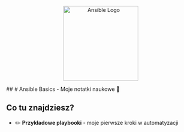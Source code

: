 <p align="center">
  <img src="https://upload.wikimedia.org/wikipedia/commons/thumb/2/24/AnsAnsible_logo.svg.png" width="200" alt="Ansible Logo">
</p>
##
# Ansible Basics - Moje notatki naukowe 🐍

## Co tu znajdziesz?
- ✏️ **Przykładowe playbooki** - moje pierwsze kroki w automatyzacji
